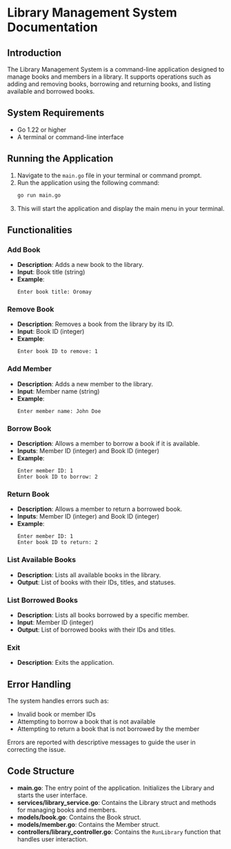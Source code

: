 
# Library Management System Documentation

## Introduction

The Library Management System is a command-line application designed to manage books and members in a library. It supports operations such as adding and removing books, borrowing and returning books, and listing available and borrowed books.

## System Requirements

- Go 1.22 or higher
- A terminal or command-line interface

## Running the Application

1. Navigate to the `main.go` file in your terminal or command prompt.
2. Run the application using the following command:
   ```sh
   go run main.go
   ```
3. This will start the application and display the main menu in your terminal.

## Functionalities

### Add Book

- **Description**: Adds a new book to the library.
- **Input**: Book title (string)
- **Example**:
  ```
  Enter book title: Oromay
  ```

### Remove Book

- **Description**: Removes a book from the library by its ID.
- **Input**: Book ID (integer)
- **Example**:
  ```
  Enter book ID to remove: 1
  ```

### Add Member

- **Description**: Adds a new member to the library.
- **Input**: Member name (string)
- **Example**:
  ```
  Enter member name: John Doe
  ```

### Borrow Book

- **Description**: Allows a member to borrow a book if it is available.
- **Inputs**: Member ID (integer) and Book ID (integer)
- **Example**:
  ```
  Enter member ID: 1
  Enter book ID to borrow: 2
  ```

### Return Book

- **Description**: Allows a member to return a borrowed book.
- **Inputs**: Member ID (integer) and Book ID (integer)
- **Example**:
  ```
  Enter member ID: 1
  Enter book ID to return: 2
  ```

### List Available Books

- **Description**: Lists all available books in the library.
- **Output**: List of books with their IDs, titles, and statuses.

### List Borrowed Books

- **Description**: Lists all books borrowed by a specific member.
- **Input**: Member ID (integer)
- **Output**: List of borrowed books with their IDs and titles.

### Exit

- **Description**: Exits the application.

## Error Handling

The system handles errors such as:

- Invalid book or member IDs
- Attempting to borrow a book that is not available
- Attempting to return a book that is not borrowed by the member

Errors are reported with descriptive messages to guide the user in correcting the issue.

## Code Structure

- **main.go**: The entry point of the application. Initializes the Library and starts the user interface.
- **services/library_service.go**: Contains the Library struct and methods for managing books and members.
- **models/book.go**: Contains the Book struct.
- **models/member.go**: Contains the Member struct.
- **controllers/library_controller.go**: Contains the `RunLibrary` function that handles user interaction.
